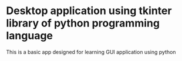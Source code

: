 # Desktop application using tkinter library of python programming language
This is a basic app designed for learning GUI application  using python